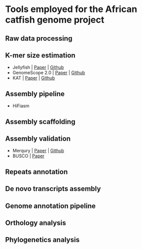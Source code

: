 # Tools employed for the African catfish genome project

## Raw data processing

## K-mer size estimation

- Jellyfish  | [Paper](https://pubmed.ncbi.nlm.nih.gov/21217122/) | [Github](https://github.com/gmarcais/Jellyfish/tree/develop/swig)
- GenomeScope 2.0 | [Paper](https://www.nature.com/articles/s41467-020-14998-3) | [Github](https://github.com/tbenavi1/genomescope2.0)
- KAT | [Paper](https://www.ncbi.nlm.nih.gov/pmc/articles/PMC5408915/) | [Github](https://github.com/TGAC/KAT)

## Assembly pipeline

- HiFiasm

## Assembly scaffolding

## Assembly validation

- Merqury | [Paper](https://genomebiology.biomedcentral.com/articles/10.1186/s13059-020-02134-9) | [Github](https://github.com/marbl/merqury)
- BUSCO | [Paper](https://www.ncbi.nlm.nih.gov/pmc/articles/PMC8476166/)

## Repeats annotation

## De novo transcripts assembly

## Genome annotation pipeline

## Orthology analysis


## Phylogenetics analysis
